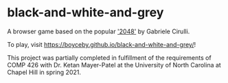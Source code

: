 # black-and-white-and-grey
A browser game based on the popular ['2048'](https://play2048.co/) by Gabriele Cirulli.

To play, visit https://boyceby.github.io/black-and-white-and-grey/!

This project was partially completed in fulfillment of the requirements of COMP 426 with Dr. Ketan Mayer-Patel at the University of North Carolina at Chapel Hill in spring 2021.
